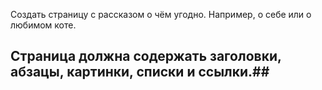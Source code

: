 Создать страницу с рассказом о чём угодно. Например, о себе или о любимом коте.
## Страница должна содержать заголовки, абзацы, картинки, списки и ссылки.##